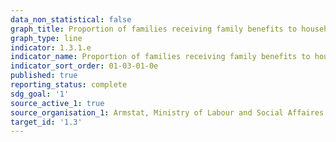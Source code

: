 ```yaml
---
data_non_statistical: false
graph_title: Proportion of families receiving family benefits to households
graph_type: line
indicator: 1.3.1.e
indicator_name: Proportion of families receiving family benefits to households
indicator_sort_order: 01-03-01-0e
published: true
reporting_status: complete
sdg_goal: '1'
source_active_1: true
source_organisation_1: Armstat, Ministry of Labour and Social Affaires of RA
target_id: '1.3'
---
```

